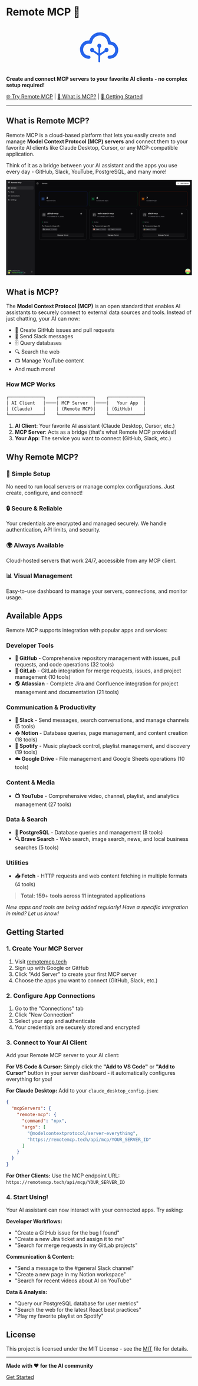 # Remote MCP 🚀

<div align="center">
  <svg xmlns="http://www.w3.org/2000/svg" xmlSpace="preserve" fill="#2563eb" viewBox="0 0 512 512" width="120" height="120">
    <title>Remote Model Context Protocol</title>
    <path d="M148.567 355.193c7.492 5.536 10.336 13.51 7.81 21.17-2.585 7.839-10.113 12.67-19.542 12.538-43.375-.605-84.052-31.21-95.9-73.52-11.42-40.79-4.449-78.085 25.968-108.86 19.238-19.466 43.187-29.49 70.89-29.213 4.603.046 5.957-2.455 7.205-5.984 6.102-17.252 14.77-33.048 27.179-46.612C200.493 93.76 235.94 80.156 277.41 83.448c61.287 4.865 101.265 49.545 113.52 101.23 1.2 5.056 4.491 5.482 8.236 6.246 18.6 3.794 35.837 10.785 49.223 24.559 28.211 29.028 37.71 63.737 25.972 102.442-11.75 38.748-39.349 61.327-78.947 69.066-6.82 1.333-13.891 1.867-20.847 1.873-7.829.005-13.35-4.357-16.767-11.37-3.161-6.489-2.223-12.553 1.844-18.298 3.021-4.267 7.27-6.013 12.391-6.334 6.466-.406 13.015-.565 19.352-1.76 31.342-5.913 53.002-32.861 52.099-64.384-.912-31.821-24.24-57.386-56.165-61.364-3.775-.47-7.651-.072-11.476-.191-9.955-.311-15.875-5.447-16.997-15.362-2.426-21.428-8.91-41.115-22.905-58.014-40.866-49.346-121.617-40.584-150.345 16.714-4.701 9.377-7.74 19.754-10.35 29.974-3.663 14.357-10.74 19.584-25.233 16.895-38.043-7.06-72.454 18.185-77.097 56.733-3.598 29.872 6.021 54.039 31.58 70.934 10.29 6.803 22.034 8.873 34.115 9.754 3.245.237 6.42 1.446 9.954 2.402z" />
    <path d="M269.708 299c0 6.997-.105 13.497.073 19.99.047 1.672.987 3.32 1.517 4.978 1.472-.547 3.122-.829 4.388-1.682 13.238-8.92 26.363-18.01 39.645-26.867 3.386-2.258 4.822-4.96 5.043-9.023.675-12.393 7.978-21.793 17.832-23.564 10.255-1.842 19.64 2.291 24.322 10.713 5.607 10.085 4.524 22.904-2.734 30.777-6.442 6.988-14.026 9.623-23.43 6.379-1.966-.678-5.053-.324-6.766.829-18.898 12.722-37.59 25.748-56.437 38.546-2.924 1.986-3.452 4.447-3.499 7.636a7469.017 7469.017 0 0 1-1.168 62.431c-.164 7.161-2.544 9.004-10.637 8.863-6.311-.11-8.677-2.615-8.687-9.44-.03-20.492-.063-40.983.039-61.473.018-3.63-.94-6.228-4.098-8.401-17.941-12.348-35.707-24.952-53.685-37.245-2.08-1.422-5.371-2.527-7.656-1.967-17.875 4.382-31.745-6.732-30.74-25.01.657-11.955 9.08-21.581 20.303-23.206 10.183-1.475 20.405 5.33 24.131 16.113.484 1.402 1.263 2.998.99 4.314-1.405 6.788 2.458 10.58 7.36 13.968 12.168 8.413 24.275 16.915 36.494 25.254 1.52 1.037 3.564 1.303 5.366 1.927.495-1.818 1.409-3.633 1.42-5.454.11-17.325-.005-34.652.122-51.976.027-3.661-1.185-6.155-4.04-8.512-12.366-10.203-11.398-30.666 1.707-39.892 13.775-9.698 32.656-.567 35.026 17.028 1.207 8.961-1.228 16.557-8.038 23.006-2.335 2.21-3.959 6.22-4.11 9.49-.476 10.303-.1 20.644-.053 31.47z" />
  </svg>
</div>

**Create and connect MCP servers to your favorite AI clients - no complex setup required!**

[🌐 Try Remote MCP](https://remotemcp.tech) | [📖 What is MCP?](#what-is-mcp) | [🚀 Getting Started](#getting-started)

---

## What is Remote MCP?

Remote MCP is a cloud-based platform that lets you easily create and manage **Model Context Protocol (MCP) servers** and connect them to your favorite AI clients like Claude Desktop, Cursor, or any MCP-compatible application.

Think of it as a bridge between your AI assistant and the apps you use every day - GitHub, Slack, YouTube, PostgreSQL, and many more!

![Remote MCP Dashboard](assets/screenshot-servers.png)

## What is MCP?

The **Model Context Protocol (MCP)** is an open standard that enables AI assistants to securely connect to external data sources and tools. Instead of just chatting, your AI can now:

- 📝 Create GitHub issues and pull requests
- 💬 Send Slack messages
- 🗄️ Query databases
- 🔍 Search the web
- 📺 Manage YouTube content
- And much more!

### How MCP Works

```
┌─────────────┐    ┌─────────────┐    ┌─────────────┐
│ AI Client   │────│ MCP Server  │────│   Your App  │
│ (Claude)    │    │ (Remote MCP)│    │ (GitHub)    │
└─────────────┘    └─────────────┘    └─────────────┘
```

1. **AI Client**: Your favorite AI assistant (Claude Desktop, Cursor, etc.)
2. **MCP Server**: Acts as a bridge (that's what Remote MCP provides!)
3. **Your App**: The service you want to connect (GitHub, Slack, etc.)

## Why Remote MCP?

### 🎯 **Simple Setup**

No need to run local servers or manage complex configurations. Just create, configure, and connect!

### 🔒 **Secure & Reliable**

Your credentials are encrypted and managed securely. We handle authentication, API limits, and security.

### 🌍 **Always Available**

Cloud-hosted servers that work 24/7, accessible from any MCP client.

### 📊 **Visual Management**

Easy-to-use dashboard to manage your servers, connections, and monitor usage.


## Available Apps

Remote MCP supports integration with popular apps and services:

### Developer Tools
- **🐙 GitHub** - Comprehensive repository management with issues, pull requests, and code operations (32 tools)
- **🦊 GitLab** - GitLab integration for merge requests, issues, and project management (10 tools)
- **🌎 Atlassian** - Complete Jira and Confluence integration for project management and documentation (21 tools)

### Communication & Productivity
- **💬 Slack** - Send messages, search conversations, and manage channels (5 tools)
- **� Notion** - Database queries, page management, and content creation (18 tools)
- **🎵 Spotify** - Music playback control, playlist management, and discovery (19 tools)
- **☁️ Google Drive** - File management and Google Sheets operations (10 tools)

### Content & Media
- **📺 YouTube** - Comprehensive video, channel, playlist, and analytics management (27 tools)

### Data & Search
- **🐘 PostgreSQL** - Database queries and management (8 tools)
- **🔍 Brave Search** - Web search, image search, news, and local business searches (5 tools)

### Utilities
- **📥 Fetch** - HTTP requests and web content fetching in multiple formats (4 tools)

> **Total: 159+ tools across 11 integrated applications**

_New apps and tools are being added regularly! Have a specific integration in mind? Let us know!_

## Getting Started

### 1. Create Your MCP Server

1. Visit [remotemcp.tech](https://remotemcp.tech)
2. Sign up with Google or GitHub
3. Click "Add Server" to create your first MCP server
4. Choose the apps you want to connect (GitHub, Slack, etc.)

### 2. Configure App Connections

1. Go to the "Connections" tab
2. Click "New Connection"
3. Select your app and authenticate
4. Your credentials are securely stored and encrypted

### 3. Connect to Your AI Client

Add your Remote MCP server to your AI client:

**For VS Code & Cursor:**
Simply click the **"Add to VS Code"** or **"Add to Cursor"** button in your server dashboard - it automatically configures everything for you!

**For Claude Desktop:**
Add to your `claude_desktop_config.json`:

```json
{
  "mcpServers": {
    "remote-mcp": {
      "command": "npx",
      "args": [
        "@modelcontextprotocol/server-everything",
        "https://remotemcp.tech/api/mcp/YOUR_SERVER_ID"
      ]
    }
  }
}
```

**For Other Clients:**
Use the MCP endpoint URL: `https://remotemcp.tech/api/mcp/YOUR_SERVER_ID`

### 4. Start Using!

Your AI assistant can now interact with your connected apps. Try asking:

**Developer Workflows:**
- "Create a GitHub issue for the bug I found"
- "Create a new Jira ticket and assign it to me"
- "Search for merge requests in my GitLab projects"

**Communication & Content:**
- "Send a message to the #general Slack channel"
- "Create a new page in my Notion workspace"
- "Search for recent videos about AI on YouTube"

**Data & Analysis:**
- "Query our PostgreSQL database for user metrics"
- "Search the web for the latest React best practices"
- "Play my favorite playlist on Spotify"

<!-- ## Contributing

We welcome contributions! Check out our [contributing guidelines](CONTRIBUTING.md) to get started. -->

## License

This project is licensed under the MIT License - see the [MIT](LICENSE) file for details.

---

**Made with ❤️ for the AI community**

[Get Started](https://remotemcp.tech)
